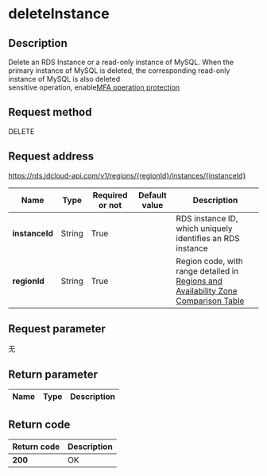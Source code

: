 # deleteInstance


## Description
Delete an RDS Instance or a read-only instance of MySQL. When the primary instance of MySQL is deleted, the corresponding read-only instance of MySQL is also deleted</br>sensitive operation, enable<a href="https://www.jdcloud.com/help/detail/3786/isCatalog/1">MFA operation protection</a>

## Request method
DELETE

## Request address
https://rds.jdcloud-api.com/v1/regions/{regionId}/instances/{instanceId}

|Name|Type|Required or not|Default value|Description|
|---|---|---|---|---|
|**instanceId**|String|True||RDS instance ID, which uniquely identifies an RDS instance|
|**regionId**|String|True||Region code, with range detailed in [Regions and Availability Zone Comparison Table](../Enum-Definitions/Regions-AZ.md)|

## Request parameter
无


## Return parameter
|Name|Type|Description|
|---|---|---|



## Return code
|Return code|Description|
|---|---|
|**200**|OK|

